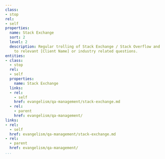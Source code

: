 ```yaml
---
class:
- stop
rel:
- self
properties:
  name: Stack Exchange
  sort: 2
  level: 2
  description: Regular trolling of Stack Exchange / Stack Overflow and responding
    to relevant [Client Name] or industry related questions.
entities:
- class:
  - stop
  rel:
  - self
  properties:
    name: Stack Exchange
  links:
  - rel:
    - self
    href: evangelism/qa-management/stack-exchange.md
  - rel:
    - parent
    href: evangelism/qa-management/
links:
- rel:
  - self
  href: evangelism/qa-management/stack-exchange.md
- rel:
  - parent
  href: evangelism/qa-management/
...
```

